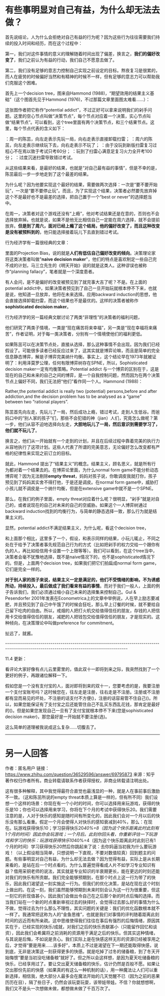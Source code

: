 # 有些事明显对自己有益，为什么却无法去做？

首先说结论，人为什么会拒绝对自己有益的行为呢？因为这些行为往往需要我们持续的投入时间和经历，而在这个过程中：

第一，我们对这件事情的意义的理解随着时间出现了偏差，换言之，**我们的偏好改变了**，我们之前认为有益的行动，我们自己不愿意去做了。

第二，我们没有足够的意志力控制自己实现之前设定的目标。熬夜复习是很累的，而人在疲劳的时候偏好当然和有精神的时候不一样，但有足够的意志力可以帮助我们克服这个困难。

首先上一个decision tree，图来自Hammond (1988)，“期望效用的结果主义基础”（这个图首先见于Hammond (1976)，不过那篇文章里面图太难看……）：

这张图作者把它称作“potential addict”，不过正好可以拿来说明我们的剁手问题。这里的空心节点叫做“决策节点”，每个节点对应着一个决策，实心节点叫做“结果节点”。可以看到，这个tree里面有两个决策节点，和三个结果节点。这里，每个节点代表的含义如下：

：周一的陈茁，向左走表示先玩一局，向右走表示直接卸载扫雷；
：周六的陈茁，向左走表示继续玩下去，向右走表示不玩了；
：由于没玩到新版扫雷复习过程心不在焉以致于考试只考60分；
：玩到了扫雷心满意足复习火力全开考100分；
：过度沉迷扫雷导致错过考试。

从这些结果来看，是最好的结果，也就是“对自己最有益的事情”，但是不幸的是，陈茁最后一步一步地走到了这个最差的结果。

为什么呢？因为他要实现这个最好的结果，需要做两次选择：一次是“要不要开始玩”，一次是“要不要停止玩”。而且，为了实现这个结果，决策者必然要先放弃掉这个不是最好也不是最差的选择，把自己置于一个“best or never”的选择题当中。

在周一，决策者对这个游戏还没有“上瘾”，他对考试结果还是在意的，否则也不会选择放弃掉。也就是说，如果不是他无比相信自己一定能在周六选择，就不会提前放弃。**但是到了周六，面对已经上瘾了这个结局，他的偏好改变了，而且这种改变是没有被预料到的**，他只能选择接着玩儿下去直到错过考试。

行为经济学有一篇很经典的文章：

里面的Projection Bias，说的就是**人们有低估自己偏好改变的倾向**。决策理论家将这类决策者叫做"**naive decision maker**"，他们的特点是喜欢制定一些自己完不成的计划，马三立先生的《明天开始》说的就是这类人。这种谬误也被称作“planning fallacy”，笔者就是一个深度患者。

有人会问，是不是偏好的改变被预见到了就完事大吉了呢？不是。在上面的potential addict中，如果决策者预见到了自己一旦开始玩就根本停不下来，也就是说，他知道一旦放弃，他将在未来选择。应用backward induction的思想，他会直接选择卸载扫雷，而这个结果也不是最优的。这样的决策者被称作**sophisticated decision maker**。

行为经济学的另一篇经典文献讨论了两类“非理性”的决策者的福利问题，

他们研究了两类子情境，一类是“现在痛苦将来幸福”，另一类是“现在幸福将来痛苦”，作者证明，对于每一类决策者，分别有一个情境使他们的福利更低。

如果陈茁可以在决策节点处，直接从选择，那么这种事情不会出现。因为我们已经假设了。可能很多读者已经反应过来了，这其实就是博弈论嘛，而且是简单的完全信息静态博弈，解是子博弈完美纳什均衡。事实上，这个结论早在1973年就被证明了：利用泽莫罗公理，任何有限博弈树存在SPNE，所以，Sophisticated decision maker一定有均衡策略。Potential addict 与一个博弈的区别在于，这是现在的自己和未来的自己之间的博弈，是一个自我控制问题，然而因为在两个决策节点上偏好不同，我们无法把“他们”看作同一个人。Hammond (1988)：

Rather,the potential addict is really two (potential) persons,before and after addiction,and the decision problem has to be analysed as a “game” between two “rational players”.

陈茁首先向左走，先玩儿了一局，然后成功上瘾，错过考试，走到人生低谷。而爸妈口中的“别人家的孩子”们，那些不会犯错的神（jian）人们，究竟怎么做呢？第一步，他们从容不迫地选择向左走，**大胆地玩儿了一局，然后意识到需要学习了，他们就不玩儿了**。

换言之，他们从一开始就有一个走到的计划，并且在后续过程中靠着完美的执行力从容地执行了这项计划。这些人代表了所谓的完美意志，无论偏好怎么改变都有严格的纪律性来实现之前订立的目标。

就此，Hammond 提出了“结果主义”的概念。结果主义，顾名思义，就是所有行为都对着一个结果去的。在博弈论里面，为什么normal form game不能分析动态博弈呢？因为无法剔除**empty threat**，妈妈对孩子说，你敢调皮我就打你，孩子预见到了妈妈其实舍不得打他，于是还是调皮。在normal form game中，威胁打小孩儿就不调皮是一个纳什均衡，但是在extensive game中就不是一个SPNE。

那么，在我们的例子里面，empty threat对应着什么呢？很明显，“剁手”就是对自己的，或者说现在的自己对未来的自己的空威胁。如果这个一人博弈树通过backward induction找到的均衡行为，与简单的静态选择一致，那么行为就是结果主义的。

显然，potential addict不满足结果主义，为什么呢，看这个decision tree，

和上面那个相比，这里多了一个，假设，和表示同样的结果，小玩儿辄止，不同之处在于给予了决策者事先规范自己行为的方式（比如把剁手的权力交给一个跟你有仇的人，再比如给信用卡设置一个上限等等）。我们可以看到，在这个tree当中，决策者会毫不犹豫地选择，既不是naive情况下的，也不是sophisticated情况下的。但是，上面两个decision tree，如果我们把它们拍扁成normal form game，它们是完全一样的。

**对于别人家的孩子来说，结果主义一定是满足的，他们不受情绪的影响，不为诱惑所动，持续投入，最后做成了我们看来有益的事情**。而对于我们一般人，上面的例子告诉我们，我们必须通过缩小自己未来的选择集来控制自己。Gul & Pesendorfer 2001年发表在Econometrica上的文章中举例说，人在早上励志要减肥，并且预见到了自己中午饿了的时候会狂吃，那么早上订餐的时候，就不要给自己留下吃肉的自由。所以，戒烟的人把打火机交给值得信任的朋友，存钱的人把信用卡交给值得信任的朋友，减肥的人把钱包交给值得信任的朋友，才是现实的。这种倾向，在决策理论中叫做preference for commitment。

扯远了，就酱。

\--------------------------------------------------------------------------------------------------------------------------------------------



11.4 更新：

看评论大家好像有点儿云里雾里的，值此双十一即将到来之际，我突然找到了一个更好的例子，再跟诸位解释一下。

假如您是一个没有支付宝的人，面对即将到来的双十一，您要考虑的是，我要注册一个支付宝账号吗？这时候您在，往左走是注册，往右走是不注册。注册或不注册都有显而易见的坏处，不注册的话支付不方便()，注册的话容易管不住自己()。所以，如果您能保证有了支付宝之后还能管住自己不乱买东西乱花钱，那肯定是最好的()。但是如果您发现自己一旦有了支付宝就根本停不下来(您是sophisticated decision maker)，那您最好是一开始就不要注册(选)。

这么简单的道理被我说成这么复杂……切腹去了。

------------------------------------------------------------------------------------------------------------------------------------

# 另一人回答

作者：匿名用户
链接：https://www.zhihu.com/question/36529596/answer/69795873
来源：知乎
著作权归作者所有。商业转载请联系作者获得授权，非商业转载请注明出处。

这有很多种解释，其中我觉得最符合直觉也最浅显的一种，就是人在事前事后激励不一致。（这和陈茁所说的empty threat本质上算是一样的，但有所不同）我们设想一个这样的场景：你现在有一个小时的时间，你可以选择用来玩游戏，获得的快乐是10；你也可以选择用来学习，你将在下个月的考试中获得快乐20。我们需要注意的是，人对于快乐的感知是随时间有所变化的，因此我们会对一个月以后的快乐没有那么看重。假定一个月会使得人对快乐的感知衰减到40%，那么：在现在。玩游戏获得快乐10；学习获得快乐20*40%=8（因为这个快乐距离此时此刻有1个月的时间）因此你会玩游戏；一个月后。此刻你回头看，你重新评估一下玩游戏和学习的快乐：玩游戏获得快乐10*40%=4（因为这个快乐距离此时此刻已有1个月的时间）学习获得快乐20然后你跳起来了说：去你妈逼当初我为什么要玩游戏！（以上假设相当简单，只想说明一下直观，不要对数值较真）回到题主的问题。有些事明显对自己有益，为什么却无法去做？因为觉得有益，实际上是从长期来看的，是站在后一个时点看的。为什么普遍觉得看成人片不如学习专业知识有益？借用采铜老师的说法，其实就是专业知识的半衰期更长，能在更远的时刻还能对我们的快乐有所贡献。我们完全能够预期到，在那个时点上这一行为带了的快乐，因此我们渴望这一刻实施这一行为。但我们的优化决策，是站在现在这个时刻上做出的。在这一刻，我们虽然能够预期到未来时刻会认为这一行为很重要，但这一刻它的折现值甚小，因此我们会做出令自己在之后那个新的时点后悔的选择。而当我们站在一个新的时点重新审视过去的抉择时，会觉得过去那么好的事情为什么不做，觉得过去为什么那么不理性，其实问题的关键是：我们的优化函数根本就不一样了。我通常把这称为人的“金鱼思维”，也就是我们对事情的评判随着距离此刻时间的远近而有所亲疏。这中思维使得我们往往在事后有强烈的后悔情绪，原因其实在于，已经实现的快乐/成就，对我们之后的快乐贡献甚小（只能留作回忆和谈资），因此我们会希冀将之前消耗的资源用于满足之后的快乐。但其实这种情绪，与其说是后悔，不如说是贪心。我们实际上是在快感这样无形的资源已经被享用之后，才觉得“要是用来……该多好”，本质上不过是渴望在下一期还能取得快感，说到底，无非是决策这一刻获得更多的快感。就是吃掉了过冬的储备粮，到了冬天开始悔恨“要是当初没吃储备粮”就好了。但之所以会这样想，是因为夏天吃储备粮的快乐，已经享用过了。要让交出夏天储备粮的快乐，估计仍然是百般不愿。如果让交出那份先前的快感（如果真的有这么一种机制的话），用一种魔法让人们可以重新选择，相信我，绝大部分人最多会在魔法开始的几天觉醒不已（因为之前的恶果历历在目），隔了些日子，仍然会该玩耍玩耍，该带娃带娃。不信？你就想想啊，我们又不是头一次想做未做，都想做未做了千百万次了。